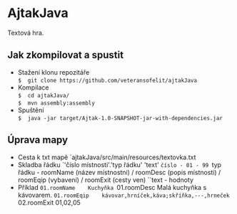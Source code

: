 ﻿# AjtakJava

Textová hra.

## Jak zkompilovat a spustit

* Stažení klonu repozitáře  
`$  git clone https://github.com/veteransofelit/ajtakJava`  
* Kompilace  
`$  cd ajtakJava/`  
`$  mvn assembly:assembly`  
* Spuštění  
`$  java -jar target/Ajtak-1.0-SNAPSHOT-jar-with-dependencies.jar`

## Úprava mapy

* Cesta k txt mapě
`ajtakJava/src/main/resources/textovka.txt
* Skladba řádku
`'číslo místnosti'.'typ řádku' 'text'
``číslo - 01 - 99
``typ řádku - roomName (název místnostni) / roomDesc (popis místnosti) / roomEqip (vybavení) / roomExit (cesty ven)
``text - hodnoty
* Příklad
`01.roomName	Kuchyňka
`01.roomDesc	Malá kuchyňka s kávovarem.
`01.roomEqip	kávovar,hrníček,káva;skříňka,---,hrneček
`02.roomExit	01,02,05



  
